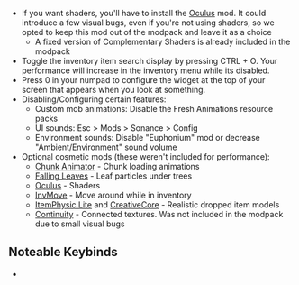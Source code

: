 - If you want shaders, you'll have to install the [Oculus](https://modrinth.com/mod/oculus) mod. It could introduce a few visual bugs, even if you're not using shaders, so we opted to keep this mod out of the modpack and leave it as a choice
    - A fixed version of Complementary Shaders is already included in the modpack
- Toggle the inventory item search display by pressing CTRL + O. Your performance will increase in the inventory menu while its disabled.
- Press 0 in your numpad to configure the widget at the top of your screen that appears when you look at something.
- Disabling/Configuring certain features:
    - Custom mob animations: Disable the Fresh Animations resource packs
    - UI sounds: Esc > Mods > Sonance > Config
    - Environment sounds: Disable "Euphonium" mod or decrease "Ambient/Environment" sound volume
- Optional cosmetic mods (these weren't included for performance):
    - [Chunk Animator](https://modrinth.com/mod/chunkanimator) - Chunk loading animations
    - [Falling Leaves](https://modrinth.com/mod/fallingleavesforge) - Leaf particles under trees
    - [Oculus](https://modrinth.com/mod/oculus) - Shaders
    - [InvMove](https://modrinth.com/mod/invmove) - Move around while in inventory
    - [ItemPhysic Lite](https://modrinth.com/mod/itemphysic-lite) and [CreativeCore](https://modrinth.com/mod/creativecore) - Realistic dropped item models
    - [Continuity](https://modrinth.com/mod/continuity) - Connected textures. Was not included in the modpack due to small visual bugs


## Noteable Keybinds
- 